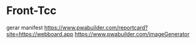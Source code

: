 # Front-Tcc

gerar manifest
https://www.pwabuilder.com/reportcard?site=https://webboard.app
https://www.pwabuilder.com/imageGenerator